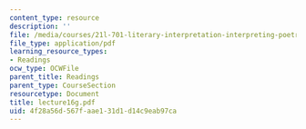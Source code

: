 ```yaml
---
content_type: resource
description: ''
file: /media/courses/21l-701-literary-interpretation-interpreting-poetry-fall-2003/4f28a56d567faae131d1d14c9eab97ca_lecture16g.pdf
file_type: application/pdf
learning_resource_types:
- Readings
ocw_type: OCWFile
parent_title: Readings
parent_type: CourseSection
resourcetype: Document
title: lecture16g.pdf
uid: 4f28a56d-567f-aae1-31d1-d14c9eab97ca
---
```

